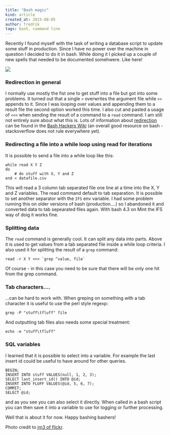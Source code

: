 ```yaml
---
title: "Bash magic"
kind: article
created_at: 2015-08-05
author: fredrik
tags: bash, command line
---
```


Recently I found myself with the task of writing a database script to update some stuff in production. 
Since I have no power over the machine in question I decided to do it in bash. While doing it I picked
up a couple of new spells that needed to be documented somehwere. Like here!

![](https://farm5.staticflickr.com/4116/4814208649_a9ce8c8e72_b.jpg)

### Redirection in general

I normally use mostly the fist one to get stuff into a file but got into some problems. It turned out that 
a single `>` overwrites the argument file while `>>` appends to it. Since I was looping over values and 
appending them to a result file the second option worked this time. I also cut and pasted a usage of `<<<` when
sending the result of a command to a `read` command. I am still not entirely sure about what this is.
Lots of information about [redirection](http://wiki.bash-hackers.org/syntax/redirection) can be found
in the [Bash Hackers Wiki](http://wiki.bash-hackers.org) (an overall good resource on bash - 
stackoverflow does not rule everywhere yet).

### Redirecting a file into a while loop using read for iterations

It is possible to send a file into a while loop like this:

    while read X Y Z 
    do
        # do stuff with X, Y and Z
    end < datafile.csv

This will read a 3 column tab separated file one line at a time into the X, Y and Z variables.
The read command default to tab separation. It is possible to set another separator with the 
`IFS` env variable. I had some problem running this on older versions of bash (production....) so
I abandoned it and converted data to tab sepearated files again. With bash 4.3 on Mint the IFS 
way of doig it works fine.

### Splitting data

The `read` command is generally cool. It can split any data into parts. Above it is used to get values from
a tab separated file inside a while loop criteria. I also used it for splitting
the result of a `grep` command:

    read -r X Y <<< `grep ^value, file`
    
Of course - in this case you need to be sure that there will be only one hit from the grep command.

### Tab characters....

...can be hard to work with. When greping on something with a tab character it is useful to use the 
perl style regexp:

    grep -P "stuff\tfluff" file
    
And outputting tab files also needs some special treatment:

    echo -e "stuff\tfluff"

### SQL variables

I learned that it is possible to select into a variable. For example the last insert id could be useful to 
have around for other queries.
    
    BEGIN;
    INSERT INTO stuff VALUES(null, 1, 2, 3);
    SELECT last_insert_id() INTO @id;
    INSERT INTO FLUFF VALUES(@id, 5, 6, 7);
    COMMIT;
    SELECT @id;

and as you see you can also select it directly. When called in a bash script you can then save it into a variable
to use for logging or further processing.

Well that is about it for now. Happy bashing bashers!

Photo credit to [jm3 of flickr](https://www.flickr.com/photos/jm3/4814208649).
